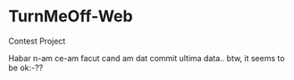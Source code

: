 TurnMeOff-Web
=============

Contest Project

Habar n-am ce-am facut cand am dat commit ultima data.. btw, it seems to be ok:-??

